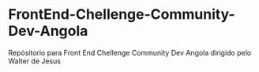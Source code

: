 # FrontEnd-Chellenge-Community-Dev-Angola
 Repósitorio para Front End Chellenge Community Dev Angola dirigido pelo Walter de Jesus

